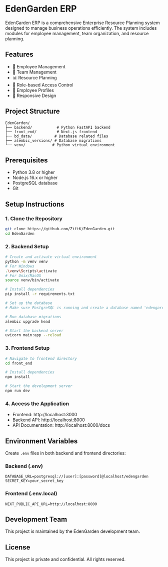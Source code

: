 # EdenGarden ERP

EdenGarden ERP is a comprehensive Enterprise Resource Planning system designed to manage business operations efficiently. The system includes modules for employee management, team organization, and resource planning.

## Features

-   👥 Employee Management
-   👥 Team Management
-   📊 Resource Planning
-   🔐 Role-based Access Control
-   💼 Employee Profiles
-   📱 Responsive Design

## Project Structure

```
EdenGarden/
├── backend/           # Python FastAPI backend
├── front_end/         # Next.js frontend
├── bd_data/          # Database related files
├── alembic_versions/ # Database migrations
└── venv/            # Python virtual environment
```

## Prerequisites

-   Python 3.8 or higher
-   Node.js 16.x or higher
-   PostgreSQL database
-   Git

## Setup Instructions

### 1. Clone the Repository

```bash
git clone https://github.com/ZiftK/EdenGarden.git
cd EdenGarden
```

### 2. Backend Setup

```bash
# Create and activate virtual environment
python -m venv venv
# For Windows
.\venv\Scripts\activate
# For Unix/MacOS
source venv/bin/activate

# Install dependencies
pip install -r requirements.txt

# Set up the database
# Make sure PostgreSQL is running and create a database named 'edengarden'

# Run database migrations
alembic upgrade head

# Start the backend server
uvicorn main:app --reload
```

### 3. Frontend Setup

```bash
# Navigate to frontend directory
cd front_end

# Install dependencies
npm install

# Start the development server
npm run dev
```

### 4. Access the Application

-   Frontend: http://localhost:3000
-   Backend API: http://localhost:8000
-   API Documentation: http://localhost:8000/docs

## Environment Variables

Create `.env` files in both backend and frontend directories:

### Backend (.env)

```
DATABASE_URL=postgresql://[user]:[password]@localhost/edengarden
SECRET_KEY=your_secret_key
```

### Frontend (.env.local)

```
NEXT_PUBLIC_API_URL=http://localhost:8000
```

## Development Team

This project is maintained by the EdenGarden development team.

## License

This project is private and confidential. All rights reserved.
